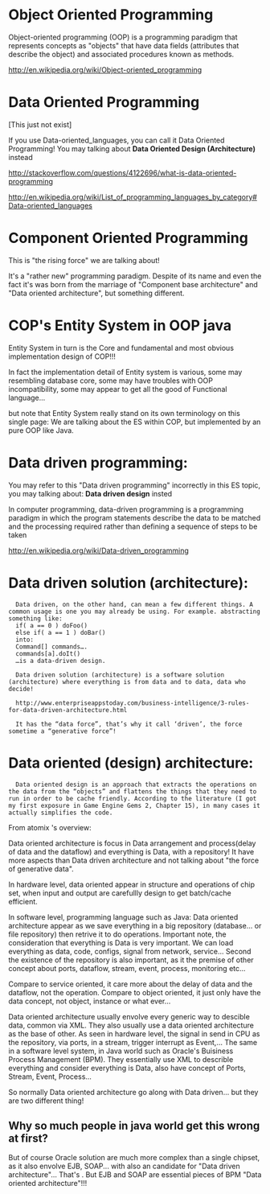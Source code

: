 Object Oriented Programming
===========================

Object-oriented programming (OOP) is a programming paradigm that
represents concepts as "objects" that have data fields (attributes that
describe the object) and associated procedures known as methods.

<http://en.wikipedia.org/wiki/Object-oriented_programming>

Data Oriented Programming
=========================

\[This just not exist\]

If you use Data-oriented\_languages, you can call it Data Oriented
Programming! You may talking about **Data Oriented Design
(Architecture)** instead

<http://stackoverflow.com/questions/4122696/what-is-data-oriented-programming>

<http://en.wikipedia.org/wiki/List_of_programming_languages_by_category#Data-oriented_languages>

Component Oriented Programming
==============================

This is "the rising force" we are talking about!

It's a "rather new" programming paradigm. Despite of its name and even
the fact it's was born from the marriage of "Component base
architecture" and "Data oriented architecture", but something different.

COP's Entity System in OOP java
===============================

Entity System in turn is the Core and fundamental and most obvious
implementation design of COP!!!

In fact the implementation detail of Entity system is various, some may
resembling database core, some may have troubles with OOP
incompatibility, some may appear to get all the good of Functional
language...

but note that Entity System really stand on its own terminology on this
single page: We are talking about the ES within COP, but implemented by
an pure OOP like Java.

Data driven programming:
========================

You may refer to this "Data driven programming" incorrectly in this ES
topic, you may talking about: **Data driven design** insted

In computer programming, data-driven programming is a programming
paradigm in which the program statements describe the data to be matched
and the processing required rather than defining a sequence of steps to
be taken

<http://en.wikipedia.org/wiki/Data-driven_programming>

Data driven solution (architecture):
====================================

      Data driven, on the other hand, can mean a few different things. A common usage is one you may already be using. For example. abstracting something like:
      if( a == 0 ) doFoo()
      else if( a == 1 ) doBar()
      into:
      Command[] commands….
      commands[a].doIt()
      …is a data-driven design.

      Data driven solution (architecture) is a software solution (architecture) where everything is from data and to data, data who decide!

      http://www.enterpriseappstoday.com/business-intelligence/3-rules-for-data-driven-architecture.html

      It has the “data force”, that’s why it call ‘driven’, the force sometime a “generative force”!

Data oriented (design) architecture:
====================================

      Data oriented design is an approach that extracts the operations on the data from the “objects” and flattens the things that they need to run in order to be cache friendly. According to the literature (I got my first exposure in Game Engine Gems 2, Chapter 15), in many cases it actually simplifies the code.

From atomix 's overview:

Data oriented architecture is focus in Data arrangement and
process(delay of data and the dataflow) and everything is Data, with a
repository! It have more aspects than Data driven architecture and not
talking about "the force of generative data".

In hardware level, data oriented appear in structure and operations of
chip set, when input and output are carefullly design to get batch/cache
efficient.

In software level, programming language such as Java: Data oriented
architecture appear as we save everything in a big repository
(database... or file repository) then retrive it to do operations.
Important note, the consideration that everything is Data is very
important. We can load everything as data, code, configs, signal from
network, service... Second the existence of the repository is also
important, as it the premise of other concept about ports, dataflow,
stream, event, process, monitoring etc...

Compare to service oriented, it care more about the delay of data and
the dataflow, not the operation. Compare to object oriented, it just
only have the data concept, not object, instance or what ever...

Data oriented architecture usually envolve every generic way to descible
data, common via XML. They also usually use a data oriented architecture
as the base of other. As seen in hardware level, the signal in send in
CPU as the repository, via ports, in a stream, trigger interrupt as
Event,... The same in a software level system, in Java world such as
Oracle's Buisiness Process Management (BPM). They essentially use XML to
describle everything and consider everything is Data, also have concept
of Ports, Stream, Event, Process...

So normally Data oriented architecture go along with Data driven... but
they are two different thing!

Why so much people in java world get this wrong at first?
---------------------------------------------------------

But of course Oracle solution are much more complex than a single
chipset, as it also envolve EJB, SOAP... with also an candidate for
"Data driven architecture"... That's . But EJB and SOAP are essential
pieces of BPM "Data oriented architecture"!!!
